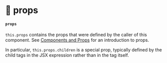 # 🌵 props

#### `props` <a href="#props" id="props"></a>

`this.props` contains the props that were defined by the caller of this component. See [Components and Props](https://devdocs.io/react/components-and-props) for an introduction to props.

In particular, `this.props.children` is a special prop, typically defined by the child tags in the JSX expression rather than in the tag itself.
